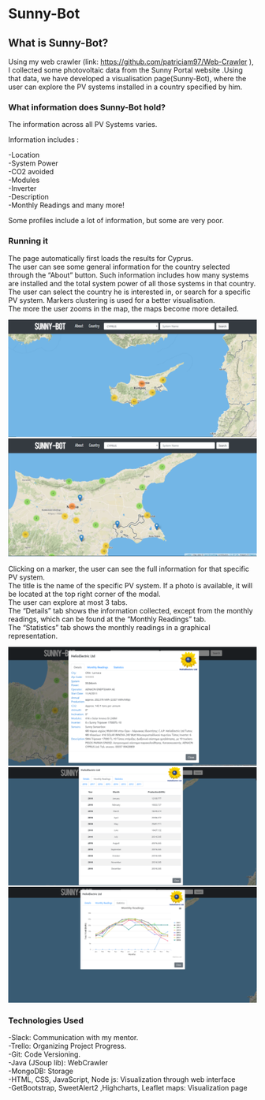 # Sunny-Bot

## What is Sunny-Bot?

Using my web crawler (link: https://github.com/patriciam97/Web-Crawler ), I collected some photovoltaic data from the Sunny Portal website .Using that data, we have developed a visualisation page(Sunny-Bot), where the user can explore the PV systems installed in a country specified by him.


### What information does Sunny-Bot hold?
The information across all PV Systems varies.

Information includes :

  -Location <br />
  -System Power <br />
  -CO2 avoided <br />
  -Modules <br />
  -Inverter <br />
  -Description <br />
  -Monthly Readings and many more! <br />

Some profiles include a lot of information, but some are very poor.

### Running it

The page automatically first loads the results for Cyprus.<br />
The user can see some general information for the country selected through the “About” button.  Such information includes how many systems are installed and the total system power of all those systems in that country.<br />
The user can select the country he is interested in, or search for a specific PV system.
 Markers clustering is used for a better visualisation.<br />
The more the user zooms in the map, the maps become more detailed.<br />

<img src="https://github.com/patriciam97/Sunny-Bot/blob/master/photo1.png?raw=true" alt="photo"/>
<img src="https://github.com/patriciam97/Sunny-Bot/blob/master/photo2.png?raw=true" alt="photo"/>

Clicking on a marker, the user can see the full information for that specific PV system. <br />
The title is the name of the specific PV system. If a photo is available, it will be located at the top right corner of the modal. <br />
The user can explore at most 3 tabs.<br />
The “Details”  tab shows the information collected, except from the monthly readings, which can be found at the “Monthly Readings” tab.<br /> The “Statistics” tab shows the monthly readings in a graphical representation. <br />

<img src="https://github.com/patriciam97/Sunny-Bot/blob/master/photo3.png?raw=true" alt="photo"/>
<img src="https://github.com/patriciam97/Sunny-Bot/blob/master/photo4.png?raw=true" alt="photo"/>
<img src="https://github.com/patriciam97/Sunny-Bot/blob/master/photo5.png?raw=true" alt="photo"/>


### Technologies Used
-Slack: Communication with my mentor. <br />
-Trello: Organizing Project Progress. <br />
-Git: Code Versioning. <br />
-Java (JSoup lib): WebCrawler <br />
-MongoDB: Storage <br />
-HTML, CSS, JavaScript, Node js: Visualization through web interface  <br />
-GetBootstrap, SweetAlert2 ,Highcharts, Leaflet maps: Visualization page <br />
